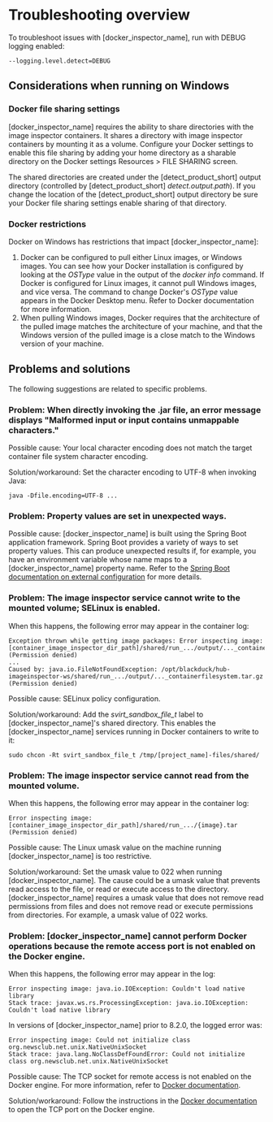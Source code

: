 # Troubleshooting overview

To troubleshoot issues with [docker_inspector_name], run with DEBUG logging enabled:

    --logging.level.detect=DEBUG

## Considerations when running on Windows

### Docker file sharing settings

[docker_inspector_name] requires the ability to share directories with the image inspector containers.
It shares a directory with image inspector containers by mounting it as a volume.
Configure your Docker settings to enable this file sharing by adding your home directory 
as a sharable directory on the Docker settings Resources > FILE SHARING screen.

The shared directories are created under the [detect_product_short] output directory
(controlled by [detect_product_short] *detect.output.path*).
If you change the location of the [detect_product_short] output directory be sure your Docker file sharing settings enable
sharing of that directory.

### Docker restrictions

Docker on Windows has restrictions that impact [docker_inspector_name]:

1. Docker can be configured to pull either Linux images, or Windows images.
You can see how your Docker installation is configured by looking
at the *OSType* value in the output of the *docker info* command.
If Docker is configured for Linux images, it cannot pull Windows images,
and vice versa. The command to change Docker's *OSType* value appears
in the Docker Desktop menu. Refer to Docker documentation for more information.
2. When pulling Windows images, Docker requires that the architecture of the
pulled image matches the architecture of your machine, and that the Windows version
of the pulled image is a close match to the Windows version of your machine.

## Problems and solutions

The following suggestions are related to specific problems.

### Problem: When directly invoking the .jar file, an error message displays "Malformed input or input contains unmappable characters."

Possible cause: Your local character encoding does not match the target container file system character encoding.

Solution/workaround: Set the character encoding to UTF-8 when invoking Java:
                     
    java -Dfile.encoding=UTF-8 ...
    
### Problem: Property values are set in unexpected ways.

Possible cause: [docker_inspector_name] is built using the Spring Boot application framework.
Spring Boot provides a variety of ways to set property values. This can produce unexpected results if,
for example, you have an environment variable whose name maps to a [docker_inspector_name] property name.
Refer to the
[Spring Boot documentation on external configuration](https://docs.spring.io/spring-boot/docs/current/reference/html/boot-features-external-config.html)
for more details.

### Problem: The image inspector service cannot write to the mounted volume; SELinux is enabled.

When this happens, the following error may appear in the container log: 

    Exception thrown while getting image packages: Error inspecting image: [container_image_inspector_dir_path]/shared/run_.../output/..._containerfilesystem.tar.gz (Permission denied)
    ...
    Caused by: java.io.FileNotFoundException: /opt/blackduck/hub-imageinspector-ws/shared/run_.../output/..._containerfilesystem.tar.gz (Permission denied)

Possible cause: SELinux policy configuration.

Solution/workaround: Add the *svirt_sandbox_file_t* label to [docker_inspector_name]'s shared directory.
This enables the [docker_inspector_name] services running in Docker containers to write to it:
                     
    sudo chcon -Rt svirt_sandbox_file_t /tmp/[project_name]-files/shared/

### Problem: The image inspector service cannot read from the mounted volume.

When this happens, the following error may appear in the container log: 

    Error inspecting image: [container_image_inspector_dir_path]/shared/run_.../{image}.tar (Permission denied)
    
Possible cause: The Linux umask value on the machine running [docker_inspector_name] is too restrictive.

Solution/workaround: Set the umask value to 022 when running [docker_inspector_name]. The cause could be a umask value
that prevents read access to the file, or read or execute access to the directory.
[docker_inspector_name] requires a umask value that does not remove read permissions from files 
and does not remove read or execute permissions from directories. For example, a umask value of 022 works.

### Problem: [docker_inspector_name] cannot perform Docker operations because the remote access port is not enabled on the Docker engine.

When this happens, the following error may appear in the log:

    Error inspecting image: java.io.IOException: Couldn't load native library
    Stack trace: javax.ws.rs.ProcessingException: java.io.IOException: Couldn't load native library

In versions of [docker_inspector_name] prior to 8.2.0, the logged error was:

    Error inspecting image: Could not initialize class org.newsclub.net.unix.NativeUnixSocket
    Stack trace: java.lang.NoClassDefFoundError: Could not initialize class org.newsclub.net.unix.NativeUnixSocket

Possible cause: The TCP socket for remote access is not enabled on the Docker engine. For more information, refer to [Docker documentation](https://docs.docker.com/engine/reference/commandline/dockerd/#daemon-socket-option).

Solution/workaround: Follow the instructions in the [Docker documentation](https://docs.docker.com/engine/reference/commandline/dockerd/#daemon-socket-option) to
open the TCP port on the Docker engine.

